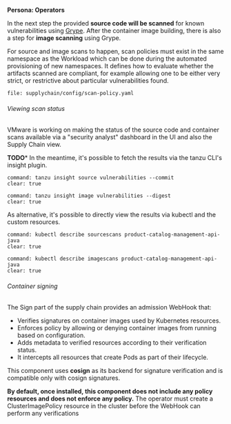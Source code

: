 **Persona: Operators**

In the next step the provided **source code will be scanned** for known vulnerabilities using [Grype](https://github.com/anchore/grype). After the container image building, there is also a step for **image scanning** using Grype.

For source and image scans to happen, scan policies must exist in the same namespace as the Workload which can be done during the automated provisioning of new namespaces. It defines how to evaluate whether the artifacts scanned are compliant, for example allowing one to be either very strict, or restrictive about particular vulnerabilities found.
```editor:open-file
file: supplychain/config/scan-policy.yaml
```

###### Viewing scan status
VMware is working on making the status of the source code and container scans available via a "security analyst" dashboard in the UI and also the Supply Chain view.

**TODO***
In the meantime, it's possible to fetch the results via the tanzu CLI's insight plugin.
```terminal:execute
command: tanzu insight source vulnerabilities --commit
clear: true
```
```terminal:execute
command: tanzu insight image vulnerabilities --digest
clear: true
```

As alternative, it's possible to directly view the results via kubectl and the custom resources.
```terminal:execute
command: kubectl describe sourcescans product-catalog-management-api-java
clear: true
```
```terminal:execute
command: kubectl describe imagescans product-catalog-management-api-java
clear: true
```

###### Container signing

The Sign part of the supply chain provides an admission WebHook that:
- Verifies signatures on container images used by Kubernetes resources.
- Enforces policy by allowing or denying container images from running based on configuration.
- Adds metadata to verified resources according to their verification status.
- It intercepts all resources that create Pods as part of their lifecycle.

This component uses **cosign** as its backend for signature verification and is compatible only with cosign signatures. 

**By default, once installed, this component does not include any policy resources and does not enforce any policy.** The operator must create a ClusterImagePolicy resource in the cluster before the WebHook can perform any verifications

